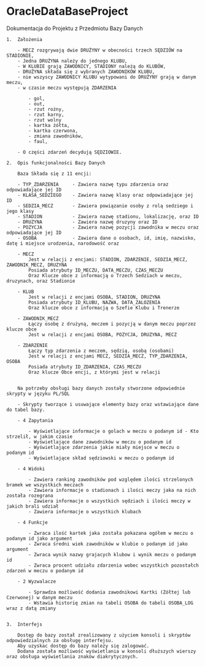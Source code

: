 # OracleDataBaseProject

Dokumentacja do Projektu z Przedmiotu Bazy Danych
	
	1. 	Założenia

		- MECZ rozgrywają dwie DRUŻYNY w obecności trzech SĘDZIÓW na STADIONIE, 
		- Jedna DRUŻYNA należy do jednego KLUBU, 
		- W KLUBIE grają ZAWODNICY, STADIONY należą do KLUBÓW, 
		- DRUŻYNA składa się z wybranych ZAWODNIKÓW KLUBU, 
		- nie wszyscy ZAWODNICY KLUBU wytypowani do DRUŻYNY grają w danym meczu, 
		- w czasie meczu występują ZDARZENIA
		
			- gol,
			- out,
			- rzut rożny, 
			- rzut karny,
			- rzut wolny
			- kartka żółta,
			- kartka czerwona, 
			- zmiana zawodników,
			- faul,
		
		- O części zdarzeń decydują SĘDZIOWIE.
		
	2.	Opis funkcjonalności Bazy Danych
	
		Baza Składa się z 11 encji:
		
		- TYP_ZDARZENIA 	- Zawiera nazwę typu zdarzenia oraz odpowiadające jej ID		
		- KLASA_SEDZIEGO 	- Zawiera nazwę klasy oraz odpowiadające jej ID		
		- SEDZIA_MECZ 		- Zawiera powiązanie osoby z rolą sedziego i jego klasy		
		- STADION 			- Zawiera nazwę stadionu, lokalizację, oraz ID			
		- DRUZYNA 			- Zawiera nazwę druzyny oraz ID		
		- POZYCJA 			- Zawiera nazwę pozycji zawodnika w meczu oraz odpowiadające jej ID
		- OSOBA 			- Zawiera dane o osobach, id, imię, nazwisko, datę i miejsce urodzenia, narodowość oraz		
			
		- MECZ			
			Jest w relacji z encjami: STADION, ZDARZENIE, SEDZIA_MECZ, ZAWODNIK_MECZ, DRUZYNA		
			Posiada atrybuty ID_MECZU, DATA_MECZU, CZAS_MECZU	
			Oraz Klucze obce z informacją o Trzech Sedziach w meczu, druzynach, oraz Stadionie
					
		- KLUB		
			Jest w relacji z encjami OSOBA, STADION, DRUZYNA		
			Posiada atrybuty ID_KLUBU, NAZWA, DATA_ZALOZENIA		
			Oraz klucze obce z informacją o Szefie Klubu i Trenerze
							
		- ZAWODNIK_MECZ	
			Łączy osobę z drużyną, meczem i pozycją w danym meczu poprzez klucze obce
			Jest w relacji z encjami OSOBA, POZYCJA, DRUZYNA, MECZ
			
		- ZDARZENIE	
			Łączy typ zdarzenia z meczem, sędzią, osobą (osobami)
			Jest w relacji z encjami MECZ, SEDZIA_MECZ, TYP_ZDARZENIA, OSOBA
			Posiada atrybuty ID_ZDARZENIA, CZAS_MECZU
			Oraz klucze Obce encji, z którymi jest w relacji
			
			
		Na potrzeby obsługi bazy danych zostały stworzone odpowiednie skrypty w języku PL/SQL
		
		- Skrypty tworzące i usuwające elementy bazy oraz wstawiające dane do tabel bazy.
		
		- 4 Zapytania
		
			- Wyświetlające informacje o golach w meczu o podanym id - Kto strzelił, w jakim czasie
			- Wyświetlające dane zawodników w meczu o podanym id
			- Wyświetlające zdarzenia jakie miały miejsce w meczu o podanym id
			- Wyświetlające skład sędziowski w meczu o podanym id
			
		- 4 Widoki
		
			- Zawiera ranking zawodników pod względem ilości strzelonych bramek we wszystkich meczach
			- Zawiera informacje o stadionach i ilości meczy jaka na nich została rozegrana
			- Zawiera informacje o wszystkich sędziach i ilości meczy w jakich brali udział
			- Zawiera informacje o wszystkich klubach
						
		- 4 Funkcje
		
			- Zwraca ilość kartek jaka została pokazana ogółem w meczu o podanym id jako argument
			- Zwraca średni wiek zawodników w klubie o podanym id jako argument
			- Zwraca wynik nazwy grajacych klubow i wynik meczu o podanym id
			- Zwraca procent udziału zdarzenia wobec wszystkich pozostałch zdarzeń w meczu o podanym id
			
		- 2 Wyzwalacze
		
			- Sprawdza możliwość dodania zawodnikowi Kartki (Zółtej lub Czerwonej) w danym meczu
			- Wstawia historię zmian na tabeli OSOBA do tabeli OSOBA_LOG wraz z datą zmiany
			
			
	3.	Interfejs
		
		Dostęp do bazy został zrealizowany z użyciem konsoli i skryptów odpowiedzialnych za obsługę interfejsu.
		Aby uzyskac dostęp do bazy należy się zalogować.
		Dodana została możliwość wyświetlania w konsoli dłuższych wierszy oraz obsługa wyświetlania znaków diakrytycznych.

		
